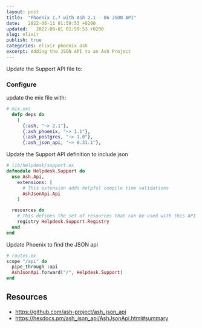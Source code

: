 ```yaml
---
layout: post
title:  "Phoenix 1.7 with Ash 2.1 - 06 JSON API"
date:   2022-06-11 01:59:53 +0200
updated:   2022-08-01 01:59:53 +0200
slug: elixir
publish: true
categories: elixir phoenix ash
excerpt: Adding the JSON API to an Ash Project
---
```

Update the Support API file to:

### Configure

update the mix file with:
```elixir
# mix.exs
  defp deps do
    [
      {:ash, "~> 2.1"},
      {:ash_phoenix, "~> 1.1"},
      {:ash_postgres, "~> 1.0"},
      {:ash_json_api, "~> 0.31.1"},
```

Update the Support API definition to include json
```elixir
# lib/helpdesk/support.ex
defmodule Helpdesk.Support do
  use Ash.Api,
    extensions: [
      # This extension adds helpful compile time validations
      AshJsonApi.Api
    ]

  resources do
    # This defines the set of resources that can be used with this API
    registry Helpdesk.Support.Registry
  end
end
```

Update Phoenix to find the JSON api
```elixir
# routes.ex
scope "/api" do
  pipe_through :api
  AshJsonApi.forward("/", Helpdesk.Support)
end
```


## Resources

* https://github.com/ash-project/ash_json_api
* https://hexdocs.pm/ash_json_api/AshJsonApi.html#summary
